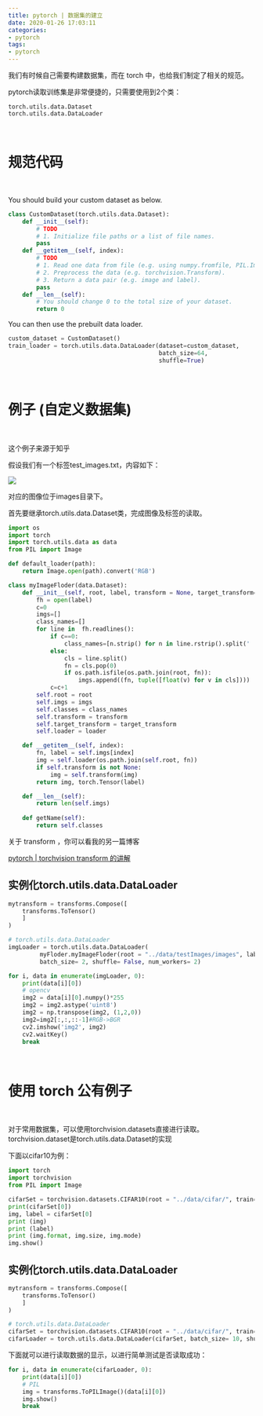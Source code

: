 ```yaml
---
title: pytorch | 数据集的建立
date: 2020-01-26 17:03:11
categories:
- pytorch
tags:
- pytorch
---
```

我们有时候自己需要构建数据集，而在 torch 中，也给我们制定了相关的规范。

<!-- more -->

pytorch读取训练集是非常便捷的，只需要使用到2个类：

	torch.utils.data.Dataset
	torch.utils.data.DataLoader

<br/>

# 规范代码

<br/>

You should build your custom dataset as below.

```python
class CustomDataset(torch.utils.data.Dataset):
    def __init__(self):
        # TODO
        # 1. Initialize file paths or a list of file names. 
        pass
    def __getitem__(self, index):
        # TODO
        # 1. Read one data from file (e.g. using numpy.fromfile, PIL.Image.open).
        # 2. Preprocess the data (e.g. torchvision.Transform).
        # 3. Return a data pair (e.g. image and label).
        pass
    def __len__(self):
        # You should change 0 to the total size of your dataset.
        return 0 
```

You can then use the prebuilt data loader. 

```python
custom_dataset = CustomDataset()
train_loader = torch.utils.data.DataLoader(dataset=custom_dataset,
                                           batch_size=64, 
                                           shuffle=True)
```

<br/>

# 例子 (自定义数据集)

<br/>

这个例子来源于知乎

假设我们有一个标签test_images.txt，内容如下：

![](/images/torch/3_0.png)

对应的图像位于images目录下。

首先要继承torch.utils.data.Dataset类，完成图像及标签的读取。

```python
import os
import torch
import torch.utils.data as data
from PIL import Image

def default_loader(path):
    return Image.open(path).convert('RGB')

class myImageFloder(data.Dataset):
    def __init__(self, root, label, transform = None, target_transform=None, loader=default_loader):
        fh = open(label)
        c=0
        imgs=[]
        class_names=[]
        for line in  fh.readlines():
            if c==0:
                class_names=[n.strip() for n in line.rstrip().split('	')]
            else:
                cls = line.split() 
                fn = cls.pop(0)
                if os.path.isfile(os.path.join(root, fn)):
                    imgs.append((fn, tuple([float(v) for v in cls])))
            c=c+1
        self.root = root
        self.imgs = imgs
        self.classes = class_names
        self.transform = transform
        self.target_transform = target_transform
        self.loader = loader

    def __getitem__(self, index):
        fn, label = self.imgs[index]
        img = self.loader(os.path.join(self.root, fn))
        if self.transform is not None:
            img = self.transform(img)
        return img, torch.Tensor(label)

    def __len__(self):
        return len(self.imgs)
    
    def getName(self):
        return self.classes
```

关于 transform ，你可以看我的另一篇博客

[pytorch | torchvision transform 的讲解](https://benpaodewoniu.github.io/2020/01/26/torch4/)

## 实例化torch.utils.data.DataLoader

```python
mytransform = transforms.Compose([
    transforms.ToTensor()
    ]
)

# torch.utils.data.DataLoader
imgLoader = torch.utils.data.DataLoader(
         myFloder.myImageFloder(root = "../data/testImages/images", label = "../data/testImages/test_images.txt", transform = mytransform ), 
         batch_size= 2, shuffle= False, num_workers= 2)

for i, data in enumerate(imgLoader, 0):
    print(data[i][0])
    # opencv
    img2 = data[i][0].numpy()*255
    img2 = img2.astype('uint8')
    img2 = np.transpose(img2, (1,2,0))
    img2=img2[:,:,::-1]#RGB->BGR
    cv2.imshow('img2', img2)
    cv2.waitKey()
    break
```

<br/>

# 使用 torch 公有例子

<br/>

对于常用数据集，可以使用torchvision.datasets直接进行读取。torchvision.dataset是torch.utils.data.Dataset的实现

下面以cifar10为例：

```python
import torch
import torchvision
from PIL import Image

cifarSet = torchvision.datasets.CIFAR10(root = "../data/cifar/", train= True, download = True)
print(cifarSet[0])
img, label = cifarSet[0]
print (img)
print (label)
print (img.format, img.size, img.mode)
img.show()
```

## 实例化torch.utils.data.DataLoader

```python
mytransform = transforms.Compose([
    transforms.ToTensor()
    ]
)

# torch.utils.data.DataLoader
cifarSet = torchvision.datasets.CIFAR10(root = "../data/cifar/", train= True, download = True, transform = mytransform )
cifarLoader = torch.utils.data.DataLoader(cifarSet, batch_size= 10, shuffle= False, num_workers= 2)
```

下面就可以进行读取数据的显示，以进行简单测试是否读取成功：

```python
for i, data in enumerate(cifarLoader, 0):
    print(data[i][0])
    # PIL
    img = transforms.ToPILImage()(data[i][0])
    img.show()
    break
```

